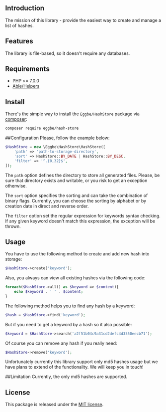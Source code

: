 ## Introduction
The mission of this library - provide the easiest way to create and manage a list of hashes.      


## Features
The library is file-based, so it doesn't require any databases. 


## Requirements
* PHP >= 7.0.0
* [Able/Helpers](https://github.com/phpable/helpers)


## Install
There's the simple way to install the ```Eggbe/HashStore``` package via [composer](http://getcomposer.org):
```bash
composer require eggbe/hash-store
```

##Configuration
Please, follow the example below:

```php
$HashStore = new \Eggbe\HashStore\HashStore([
	'path' => 'path-to-storage-directory',
	'sort' => HashStore::BY_DATE | HashStore::BY_DESC,
	'filter' => '^.{0,32}$',
]);
```

The `path` option defines the directory to store all generated files. 
Please, be sure that directory exists and writable, or you risk to get an exception otherwise. 


The `sort` option specifies the sorting and can take the combination of binary flags. 
Currently, you can choose the sorting by alphabet or by creation date in direct and reverse order.


The `filter` option set the regular expression for keywords syntax checking. 
If any given keyword doesn't match this expression, the exception will be thrown.
     
     
## Usage
You have to use the following method to create and add new hash into storage: 
```php
$HashStore->create('keyword');
```
 
Also, you always can view all existing hashes via the following code: 
```php
foreach($HashStore->all() as $keyword => $content){
	echo $keyword . ' ' . $content;
}  
```

The following method helps you to find any hash by a keyword:
```php
$hash = $HashStore->find('keyword');
```

But if you need to get a keyword by a hash so it also possible:
```php
$keyword = $HashStore->search('a2f51b04c9a31cd2defc4d3550eecb71');
```

Of course you can remove any hash if you really need:
```php
$HashStore->remove('keyword');
```

Unfortunately currently this library support only md5 hashes usage but we have plans to extend of the functionality. We will keep you in touch!


##Limitation
Currently, the only md5 hashes are supported.


## License
This package is released under the [MIT license](https://github.com/eggbe/hash-store/blob/master/LICENSE).
